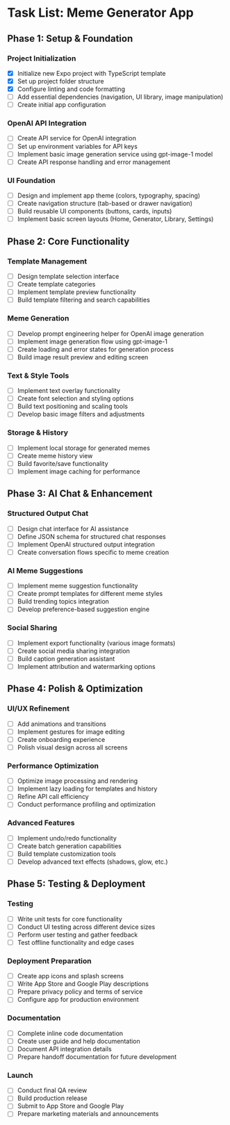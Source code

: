 # Task List: Meme Generator App

## Phase 1: Setup & Foundation

### Project Initialization
- [x] Initialize new Expo project with TypeScript template
- [x] Set up project folder structure
- [x] Configure linting and code formatting
- [ ] Add essential dependencies (navigation, UI library, image manipulation)
- [ ] Create initial app configuration

### OpenAI API Integration
- [ ] Create API service for OpenAI integration
- [ ] Set up environment variables for API keys
- [ ] Implement basic image generation service using gpt-image-1 model
- [ ] Create API response handling and error management

### UI Foundation
- [ ] Design and implement app theme (colors, typography, spacing)
- [ ] Create navigation structure (tab-based or drawer navigation)
- [ ] Build reusable UI components (buttons, cards, inputs)
- [ ] Implement basic screen layouts (Home, Generator, Library, Settings)

## Phase 2: Core Functionality

### Template Management
- [ ] Design template selection interface
- [ ] Create template categories
- [ ] Implement template preview functionality
- [ ] Build template filtering and search capabilities

### Meme Generation
- [ ] Develop prompt engineering helper for OpenAI image generation
- [ ] Implement image generation flow using gpt-image-1
- [ ] Create loading and error states for generation process
- [ ] Build image result preview and editing screen

### Text & Style Tools
- [ ] Implement text overlay functionality
- [ ] Create font selection and styling options
- [ ] Build text positioning and scaling tools
- [ ] Develop basic image filters and adjustments

### Storage & History
- [ ] Implement local storage for generated memes
- [ ] Create meme history view
- [ ] Build favorite/save functionality
- [ ] Implement image caching for performance

## Phase 3: AI Chat & Enhancement

### Structured Output Chat
- [ ] Design chat interface for AI assistance
- [ ] Define JSON schema for structured chat responses
- [ ] Implement OpenAI structured output integration
- [ ] Create conversation flows specific to meme creation

### AI Meme Suggestions
- [ ] Implement meme suggestion functionality
- [ ] Create prompt templates for different meme styles
- [ ] Build trending topics integration
- [ ] Develop preference-based suggestion engine

### Social Sharing
- [ ] Implement export functionality (various image formats)
- [ ] Create social media sharing integration
- [ ] Build caption generation assistant
- [ ] Implement attribution and watermarking options

## Phase 4: Polish & Optimization

### UI/UX Refinement
- [ ] Add animations and transitions
- [ ] Implement gestures for image editing
- [ ] Create onboarding experience
- [ ] Polish visual design across all screens

### Performance Optimization
- [ ] Optimize image processing and rendering
- [ ] Implement lazy loading for templates and history
- [ ] Refine API call efficiency
- [ ] Conduct performance profiling and optimization

### Advanced Features
- [ ] Implement undo/redo functionality
- [ ] Create batch generation capabilities
- [ ] Build template customization tools
- [ ] Develop advanced text effects (shadows, glow, etc.)

## Phase 5: Testing & Deployment

### Testing
- [ ] Write unit tests for core functionality
- [ ] Conduct UI testing across different device sizes
- [ ] Perform user testing and gather feedback
- [ ] Test offline functionality and edge cases

### Deployment Preparation
- [ ] Create app icons and splash screens
- [ ] Write App Store and Google Play descriptions
- [ ] Prepare privacy policy and terms of service
- [ ] Configure app for production environment

### Documentation
- [ ] Complete inline code documentation
- [ ] Create user guide and help documentation
- [ ] Document API integration details
- [ ] Prepare handoff documentation for future development

### Launch
- [ ] Conduct final QA review
- [ ] Build production release
- [ ] Submit to App Store and Google Play
- [ ] Prepare marketing materials and announcements

